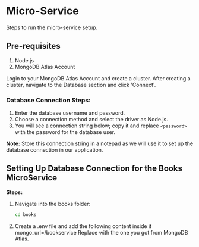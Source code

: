 # Micro-Service

Steps to run the micro-service setup.

## Pre-requisites

1. Node.js
2. MongoDB Atlas Account

Login to your MongoDB Atlas Account and create a cluster. After creating a cluster, navigate to the Database section and click 'Connect'.

### Database Connection Steps:

1. Enter the database username and password.
2. Choose a connection method and select the driver as Node.js.
3. You will see a connection string below; copy it and replace `<password>` with the password for the database user.

**Note:** Store this connection string in a notepad as we will use it to set up the database connection in our application.

## Setting Up Database Connection for the Books MicroService

**Steps:**

1. Navigate into the books folder:
   ```bash
   cd books

2. Create a .env file and add the following content inside it
mongo_url=<Connection String>/bookservice
Replace <Connection String> with the one you got from MongoDB Atlas.
